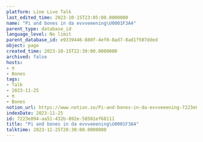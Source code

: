 ```yaml
---
platform: Line Live Talk
last_edited_time: 2023-10-15T23:05:00.0000000
name: "Pi and bones in da evvveeening\U0001F3A4"
parent_type: database_id
language_level: No limit
parent_database_id: e9339446-880f-4ef0-8ad7-8ad1f507dded
object: page
created_time: 2023-10-15T22:39:00.0000000
archived: false
hosts:
- π
- Bones
tags:
- Talk
- 2023-11-25
- π
- Bones
notion_url: https://www.notion.so/Pi-and-bones-in-da-evvveeening-7223e894aa51432b892e58501ef68111
indexDate: 2023-11-25
id: 7223e894-aa51-432b-892e-58501ef68111
title: "Pi and bones in da evvveeening\U0001F3A4"
talktime: 2023-11-25T20:30:00.0000000
---
```



   
   
   
   

   
























